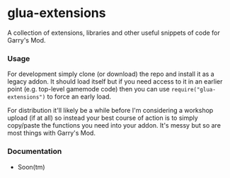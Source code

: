 # glua-extensions

A collection of extensions, libraries and other useful snippets of code for Garry's Mod.

### Usage

For development simply clone (or download) the repo and install it as a legacy addon. It should load itself but if you need access to it in an earlier point (e.g. top-level gamemode code) then you can use `require("glua-extensions")` to force an early load.

For distribution it'll likely be a while before I'm considering a workshop upload (if at all) so instead your best course of action is to simply copy/paste the functions you need into your addon. It's messy but so are most things with Garry's Mod.

### Documentation

* Soon(tm)
